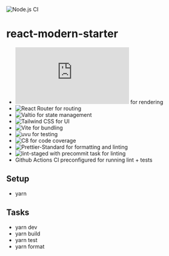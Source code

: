 ![Node.js CI](https://github.com/dotbc/react-modern-starter/workflows/Node.js%20CI/badge.svg)

# react-modern-starter

- ![React](https://reactjs.org/docs/getting-started.html) for rendering
- ![React Router](https://reactrouter.com/web/guides/quick-start) for routing
- ![Valtio](https://github.com/pmndrs/valtio) for state management
- ![Tailwind CSS](https://tailwindcss.com) for UI
- ![Vite](https://vitejs.dev/guide/) for bundling
- ![uvu](https://github.com/lukeed/uvu) for testing
- ![C8](https://github.com/bcoe/c8) for code coverage
- ![Prettier-Standard](https://github.com/sheerun/prettier-standard) for formatting and linting
- ![lint-staged](https://github.com/okonet/lint-staged) with precommit task for linting
- Github Actions CI preconfigured for running lint + tests

## Setup

- yarn

## Tasks

- yarn dev
- yarn build
- yarn test
- yarn format
